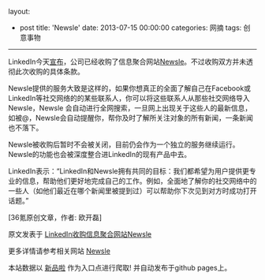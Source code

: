 layout: 
  - post 
title: 'Newsle' 
date: 2013-07-15 00:00:00 
categories: 网摘 
tags: 创意事物 
---

<p><img src="http://a.36krcnd.com/photo/2014/06b5039a423f877640b5ee30fd600c0a.jpg" alt=""/><br/>
LinkedIn今天<a target="_blank" data-no-turbolink="true" href="http://blog.linkedin.com/2014/07/14/newsle-joins-the-linkedin-family/">宣布</a>，公司已经收购了信息聚合网站<a target="_blank" data-no-turbolink="true" href="http://newsle.com/">Newsle</a>。不过收购双方并未透彻此次收购的具体条款。</p>

<p>Newsle提供的服务大致是这样的，如果你想真正的全面了解自己在Facebook或LinkedIn等社交网络的的某些联系人，你可以将这些联系人从那些社交网络导入Newsle，Newsle 会自动进行全网搜索，一旦网上出现关于这些人的最新信息，如被@，Newsle会自动提醒你，帮你及时了解所关注对象的所有新闻，一条新闻也不落下。</p>

<p>Newsle被收购后暂时不会被关闭，目前仍会作为一个独立的服务继续运行。Newsle的功能也会被深度整合进LinkedIn的现有产品中去。</p>

<p>LinkedIn表示：“LinkedIn和Newsle拥有共同的目标：我们都希望为用户提供更专业的信息，帮助他们更好地完成自己的工作。例如，全面地了解你的社交网络中的一些人（如他们最近在哪个新闻里被提到过）可以帮助你下次见到对方时成功打开话题。”</p>
					<p>[<span>36氪</span>原创文章，作者: 欧开磊]</p>
					<p></p>  



原文发表于 [LinkedIn收购信息聚合网站Newsle](http://www.36kr.com/p/213720.html)  

更多详情请参考相关网站 [Newsle](http://newsle.com/)  

本站数据以 [新品啦](http://xinpinla.com/) 作为入口点进行爬取! 并自动发布于github pages上。  
